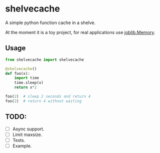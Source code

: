 # shelvecache
A simple python function cache in a shelve. 

At the moment it is a toy project, for real applications use [joblib.Memory](https://joblib.readthedocs.io/en/latest/generated/joblib.Memory.html#joblib.Memory).

## Usage

``` python
from shelvecache import shelvecache

@shelvecache()
def foo(x):
    import time
    time.sleep(x)
    return x*2

foo(2)  # sleep 2 seconds and return 4
foo(2)  # return 4 withnot waiting
```

## TODO:
- [ ] Async support.
- [ ] Limit maxsize.
- [ ] Tests.
- [ ] Example.
